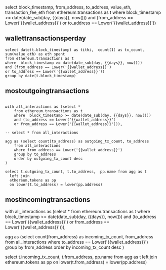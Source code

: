 select block_timestamp, from_address, to_address, value_eth, transaction_fee_eth
from ethereum.transactions as t 
where  block_timestamp >= date(date_sub(day, {{days}}, now())) 
and (from_address == Lower('{{wallet_address}}')
or to_address == Lower('{{wallet_address}}'))




## wallettransactionsperday
```
select date(t.block_timestamp) as tithi,  count(1) as tx_count, sum(value_eth) as eth_spent
from ethereum.transactions as t 
where  block_timestamp >= date(date_sub(day, {{days}}, now())) 
and (from_address == Lower('{{wallet_address}}')
or to_address == Lower('{{wallet_address}}'))
group by date(t.block_timestamp)
```


## mostoutgoingtransactions
```

with all_interactions as (select *
    from ethereum.transactions as t 
    where  block_timestamp >= date(date_sub(day, {{days}}, now())) 
    and (to_address == Lower('{{wallet_address}}')
    or from_address == Lower('{{wallet_address}}'))),

-- select * from all_interactions

agg as (select count(to_address) as outgoing_tx_count, to_address
    from all_interactions
    where from_address == Lower('{{wallet_address}}')
    group by to_address
    order by outgoing_tx_count desc
)

select t.outgoing_tx_count, t.to_address,  pp.name from agg as t
  left join
  ethereum.tokens as pp
  on lower(t.to_address) = lower(pp.address)

```


## mostincomingtransactions

with all_interactions as (select *
    from ethereum.transactions as t 
    where  block_timestamp >= date(date_sub(day, {{days}}, now())) 
    and (to_address == Lower('{{wallet_address}}')
    or from_address == Lower('{{wallet_address}}'))),

agg as (select count(from_address) as incoming_tx_count, from_address
    from all_interactions
    where to_address == Lower('{{wallet_address}}')
    group by from_address
    order by incoming_tx_count desc
)

select t.incoming_tx_count, t.from_address,  pp.name from agg as t
  left join
  ethereum.tokens as pp
  on lower(t.from_address) = lower(pp.address)
```
